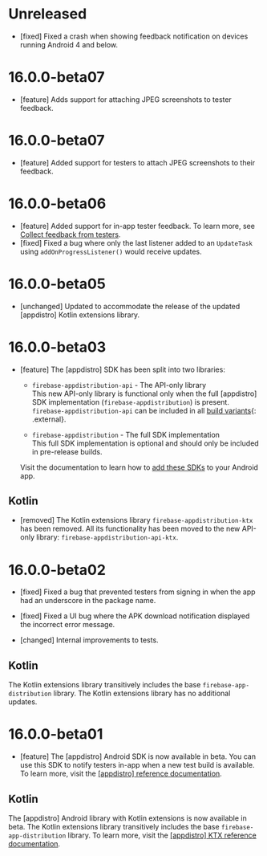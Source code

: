 # Unreleased
* [fixed] Fixed a crash when showing feedback notification on devices running Android 4 and below.

# 16.0.0-beta07
* [feature] Adds support for attaching JPEG screenshots to tester feedback.


# 16.0.0-beta07
* [feature] Added support for testers to attach JPEG screenshots to their
  feedback.

# 16.0.0-beta06
* [feature] Added support for in-app tester feedback. To learn more, see
  [Collect feedback from testers](/docs/app-distribution/collect-feedback-from-testers).
* [fixed] Fixed a bug where only the last listener added to an `UpdateTask`
  using `addOnProgressListener()` would receive updates.

# 16.0.0-beta05
* [unchanged] Updated to accommodate the release of the updated
  [appdistro] Kotlin extensions library.

# 16.0.0-beta03
* [feature] The [appdistro] SDK has been split into two libraries:

  * `firebase-appdistribution-api` - The API-only library<br>
    This new API-only library is functional only when the full
    [appdistro] SDK implementation (`firebase-appdistribution`) is present.
    `firebase-appdistribution-api` can be included in all
    [build variants](https://developer.android.com/studio/build/build-variants){: .external}.

  * `firebase-appdistribution` - The full SDK implementation<br>
    This full SDK implementation is optional and should only be included in
    pre-release builds.

  Visit the documentation to learn how to
  [add these SDKs](/docs/app-distribution/set-up-alerts?platform=android#add-appdistro)
  to your Android app.


## Kotlin
* [removed] The Kotlin extensions library `firebase-appdistribution-ktx`
  has been removed. All its functionality has been moved to the new API-only
  library: `firebase-appdistribution-api-ktx`.

# 16.0.0-beta02
* [fixed] Fixed a bug that prevented testers from signing in when the app had
an underscore in the package name.

* [fixed] Fixed a UI bug where the APK download notification displayed the
incorrect error message.

* [changed] Internal improvements to tests.


## Kotlin
The Kotlin extensions library transitively includes the base
`firebase-app-distribution` library. The Kotlin extensions library has no
additional updates.

# 16.0.0-beta01
* [feature] The [appdistro] Android SDK is now available in beta. You
  can use this SDK to notify testers in-app when a new test build is available.
  To learn more, visit the
  [[appdistro] reference documentation](/docs/reference/android/com/google/firebase/appdistribution/package-summary).


## Kotlin
The [appdistro] Android library with Kotlin extensions is now available in
beta. The Kotlin extensions library transitively includes the base
`firebase-app-distribution` library. To learn more, visit the
[[appdistro] KTX reference documentation](/docs/reference/kotlin/com/google/firebase/appdistribution/ktx/package-summary).

